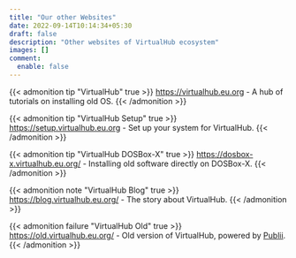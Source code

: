 ```yaml
---
title: "Our other Websites"
date: 2022-09-14T10:14:34+05:30
draft: false
description: "Other websites of VirtualHub ecosystem"
images: []
comment:
  enable: false
---
```


{{< admonition tip "VirtualHub" true >}}
<https://virtualhub.eu.org> - A hub of tutorials on installing old OS.
{{< /admonition >}}

{{< admonition tip "VirtualHub Setup" true >}}
<https://setup.virtualhub.eu.org> - Set up your system for VirtualHub.
{{< /admonition >}}

{{< admonition tip "VirtualHub DOSBox-X" true >}}
<https://dosbox-x.virtualhub.eu.org/> - Installing old software directly on DOSBox-X.
{{< /admonition >}}

{{< admonition note "VirtualHub Blog" true >}}
<https://blog.virtualhub.eu.org/> - The story about VirtualHub.
{{< /admonition >}}

{{< admonition failure "VirtualHub Old" true >}}
<https://old.virtualhub.eu.org/> - Old version of VirtualHub, powered by [Publii](https://getpublii.com/).
{{< /admonition >}}

